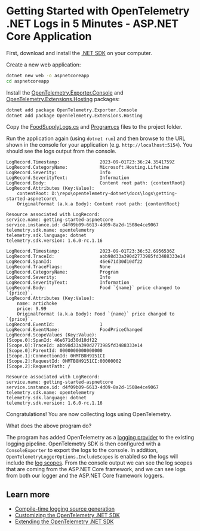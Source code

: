 # Getting Started with OpenTelemetry .NET Logs in 5 Minutes - ASP.NET Core Application

First, download and install the [.NET
SDK](https://dotnet.microsoft.com/download) on your computer.

Create a new web application:

```sh
dotnet new web -o aspnetcoreapp
cd aspnetcoreapp
```

Install the
[OpenTelemetry.Exporter.Console](../../../src/OpenTelemetry.Exporter.Console/README.md)
and
[OpenTelemetry.Extensions.Hosting](../../../src/OpenTelemetry.Extensions.Hosting/README.md)
packages:

```sh
dotnet add package OpenTelemetry.Exporter.Console
dotnet add package OpenTelemetry.Extensions.Hosting
```

Copy the [FoodSupplyLogs.cs](./FoodSupplyLogs.cs) and [Program.cs](./Program.cs)
files to the project folder.

Run the application again (using `dotnet run`) and then browse to the URL shown
in the console for your application (e.g. `http://localhost:5154`). You should see
the logs output from the console.

```text
LogRecord.Timestamp:               2023-09-01T23:36:24.3541759Z
LogRecord.CategoryName:            Microsoft.Hosting.Lifetime
LogRecord.Severity:                Info
LogRecord.SeverityText:            Information
LogRecord.Body:                    Content root path: {contentRoot}
LogRecord.Attributes (Key:Value):
    contentRoot: D:\repo\opentelemetry-dotnet\docs\logs\getting-started-aspnetcore\
    OriginalFormat (a.k.a Body): Content root path: {contentRoot}

Resource associated with LogRecord:
service.name: getting-started-aspnetcore
service.instance.id: d4f09b09-6613-4d09-8a2d-1508e4ce9067
telemetry.sdk.name: opentelemetry
telemetry.sdk.language: dotnet
telemetry.sdk.version: 1.6.0-rc.1.16

LogRecord.Timestamp:               2023-09-01T23:36:52.6956536Z
LogRecord.TraceId:                 abb98d33a390d2773985fd3488333e14
LogRecord.SpanId:                  46e671d30d10df22
LogRecord.TraceFlags:              None
LogRecord.CategoryName:            Program
LogRecord.Severity:                Info
LogRecord.SeverityText:            Information
LogRecord.Body:                    Food `{name}` price changed to `{price}`.
LogRecord.Attributes (Key:Value):
    name: artichoke
    price: 9.99
    OriginalFormat (a.k.a Body): Food `{name}` price changed to `{price}`.
LogRecord.EventId:                 1
LogRecord.EventName:               FoodPriceChanged
LogRecord.ScopeValues (Key:Value):
[Scope.0]:SpanId: 46e671d30d10df22
[Scope.0]:TraceId: abb98d33a390d2773985fd3488333e14
[Scope.0]:ParentId: 0000000000000000
[Scope.1]:ConnectionId: 0HMTB8H9151CI
[Scope.2]:RequestId: 0HMTB8H9151CI:00000002
[Scope.2]:RequestPath: /

Resource associated with LogRecord:
service.name: getting-started-aspnetcore
service.instance.id: d4f09b09-6613-4d09-8a2d-1508e4ce9067
telemetry.sdk.name: opentelemetry
telemetry.sdk.language: dotnet
telemetry.sdk.version: 1.6.0-rc.1.16
```

Congratulations! You are now collecting logs using OpenTelemetry.

What does the above program do?

The program has added OpenTelemetry as a [logging
provider](https://learn.microsoft.com/dotnet/core/extensions/logging-providers)
to the existing logging pipeline. OpenTelemetry SDK is then configured with a
`ConsoleExporter` to export the logs to the console. In addition,
`OpenTelemetryLoggerOptions.IncludeScopes` is enabled so the logs will include
the [log
scopes](https://learn.microsoft.com/aspnet/core/fundamentals/logging/#log-scopes).
From the console output we can see the log scopes that are coming from the
ASP.NET Core framework, and we can see logs from both our logger and the ASP.NET
Core framework loggers.

## Learn more

* [Compile-time logging source
  generation](https://docs.microsoft.com/dotnet/core/extensions/logger-message-generator)
* [Customizing the OpenTelemetry .NET SDK](../customizing-the-sdk/README.md)
* [Extending the OpenTelemetry .NET SDK](../extending-the-sdk/README.md)
